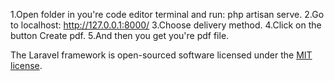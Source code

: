 1.Open folder in you're code editor terminal and run: php artisan serve.
2.Go to localhost: http://127.0.0.1:8000/
3.Choose delivery method.
4.Click on the button Create pdf.
5.And then you get you're pdf file.

The Laravel framework is open-sourced software licensed under the [MIT license](https://opensource.org/licenses/MIT).